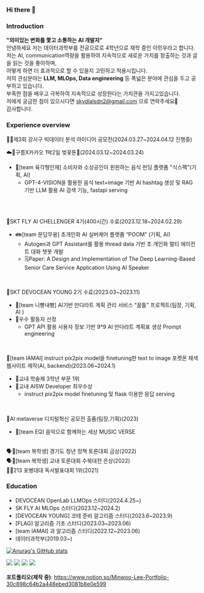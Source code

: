 
### Hi there 👋
### **Introduction**<br/>
**"의미있는 변화를 쫓고 소통하는 AI 개발자"** <br/>
안녕하세요 저는 데이터과학부를 전공으로로 4학년으로 재학 중인 이민우라고 합니다.<br/>
저는 AI, communication역량을 활용하여 지속적으로 새로운 가치를 창출하는 것과 글을 읽는 것을 좋아하며,<br/>
어떻게 하면 더 효과적으로 할 수 있을지 고민하고 적용시킵니다.<br/>
저의 관심분야는 **LLM, MLOps, Data engineering** 등 폭넓은 분야에 관심을 두고 공부하고 있습니다.<br/>
부족한 점을 배우고 극복하여 지속적으로 성장한다는 가치관을 가지고있습니다.<br/>
저에게 궁금한 점이 있으시다면 skydlalsdn2@gmail.com 으로 연락주세요🙂<br/>
감사합니다.

### **Experience overview**
 

🚴‍♀️제3회 강서구 빅데이터 분석 아이디어 공모전(2024.03.27~2024.04.12 진행중)

☁️🍫구름X카카오 1박2일 벚꽃톤🌸(2024.03.12~2024.03.24)
- 🥘[team 육각형인재] 소비자와 소상공인이 윈윈하는 음식 펀딩 플랫폼 "식스팩"(기획, AI)
  - GPT-4-VISION을 활용한 음식 text+image 기반 AI hashtag 생성 및 RAG 기반 LLM 활용 AI 검색 기능, fastapi serving  
<br/>
<br/>

🪽SKT FLY AI CHELLENGER 4기(400시간) 수료(2023.12.18~2024.02.29)<br/>
- 👪[team 문답무용] 초개인화 AI 실버케어 플랫폼 “POOM” (기획, AI)<br/>
  - Autogen과 GPT Assistant를 활용 thread data 기반 초 개인화 멀티 에이전트 대화 챗봇 개발
  - 🗒️Paper: A Design and Implementation of The Deep Learning-Based Senior Care Service Application Using AI Speaker 
<br/>

🌊SKT  DEVOCEAN YOUNG 2기 수료(2023.03~2023.11) <br/>
- 🐛[team 니빵내빵] AI기반 만다라트 계획 관리 서비스 “꿈틀” 프로젝트(팀장, 기획, AI )
- 🏅우수 활동자 선정<br/>
    - GPT API 활용 사용자 정보 기반 9*9 AI 만다라트 계획표 생성 Prompt engineering
<br/>

👾[team IAMAI] instruct pix2pix model을 finetuning한 text to image 포켓몬 채색 웹사이트 제작(AI, backend)(2023.06~2024.1)<br/>
- 🏅교내 학술제 3학년 부문 1위
- 🏅교내 AISW Developer 최우수상<br/>
    - instruct pix2pix model finetuning 및 flask 이용한 응답 serving
<br/>

🤖AI metaverse 디지털혁신 공모전 출품(팀장,기획)(2023)<br/>
- 🎻[team EQ] 음악으로 함께하는 세상 MUSIC VERSE
  

<br/>
🗣️🏅[team 복학생] 경기도 청년 정책 토론대회 금상(2022)<br/>
🗣️🏅[team 복학생] 교내 토론대회 수북대전 은상(2022)<br/>
📖🏅213 포병대대 독서발표대회 1위(2021)<br/>



### **Education**
- DEVOCEAN OpenLab LLMOps 스터디(2024.4.25~)
- SK FLY AI MLOps 스터디(2023.12~2024.2)
- [DEVOCEAN YOUNG] 코테 준비 알고리즘 스터디(2023.6~2023.9)
- [FLAG] 알고리즘 기초 스터디(2023.03~2023.06)
- [team IAMAI] 과 알고리즘 스터디(2022.12~2023.06)
- 데이터과학부(2019.03~)


<!--
**barabonda/barabonda** is a ✨ _special_ ✨ repository because its `README.md` (this file) appears on your GitHub profile.

Here are some ideas to get you started:

- 🔭 I’m currently working on ...
- 🌱 I’m currently learning ...
- 👯 I’m looking to collaborate on ...
- 🤔 I’m looking for help with ...
- 💬 Ask me about ...
- 📫 How to reach me: ...
- 😄 Pronouns: ...
- ⚡ Fun fact: ...
-->

[![Anurag's GitHub stats](https://github-readme-stats.vercel.app/api?username=barabonda)](https://github.com/anuraghazra/github-readme-stats)

<img src="https://img.shields.io/badge/Python-007396?style=for-the-badge&logo=java&logoColor=white"> <img src="https://img.shields.io/badge/Azure-4479A1?style=for-the-badge&logo=MySQL&logoColor=white">
<img src="https://img.shields.io/badge/Dart-2C2255?style=for-the-badge&logo=Eclipse%20IDE&logoColor=white">
<img src="https://img.shields.io/badge/github-181717?style=for-the-badge&logo=github&logoColor=white">
<br/>
<br/>
**포트폴리오(제작 중)**: https://www.notion.so/Minwoo-Lee-Portfolio-30c898c64b2a448ebed3081b8e0e599
